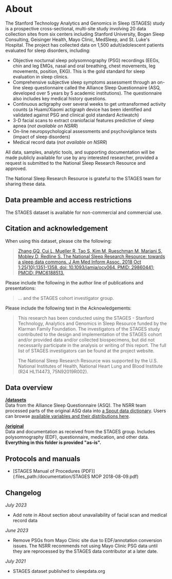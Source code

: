 # About

The Stanford Technology Analytics and Genomics in Sleep (STAGES) study is a prospective cross-sectional, multi-site study involving 20 data collection sites from six centers including Stanford University, Bogan Sleep Consulting, Geisinger Health, Mayo Clinic, MedSleep, and St. Luke's Hospital. The project has collected data on 1,500 adult/adolescent patients evaluated for sleep disorders, including:

- Objective nocturnal sleep polysomnography (PSG) recordings (EEGs, chin and leg EMGs, nasal and oral breathing, chest movements, leg movements, position, EKG). This is the gold standard for sleep evaluation in sleep clinics.
- Comprehensive subjective sleep symptoms assessment through an on-line sleep questionnaire called the Alliance Sleep Questionnaire (ASQ, developed over 5 years by 5 academic institutions). The questionnaire also includes key medical history questions.
- Continuous actigraphy over several weeks to get untransformed activity counts (a Huami/Xiaomi actigraph device has been identified and validated against PSG and clinical gold standard Actiwatch)
- 3-D facial scans to extract craniofacial features predictive of sleep apnea (*not available on NSRR*)
- On-line neuropsychological assessments and psychovigilance tests (impact of sleep disorders)
- Medical record data (*not available on NSRR*)

All data, samples, analytic tools, and supporting documentation will be made publicly available for use by any interested researcher, provided a request is submitted to the National Sleep Research Resource and approved.

The National Sleep Research Resource is grateful to the STAGES team for sharing these data.

## Data preamble and access restrictions

The STAGES dataset is available for non-commercial and commercial use.

## Citation and acknowledgement

When using this dataset, please cite the following:

> [Zhang GQ, Cui L, Mueller R, Tao S, Kim M, Rueschman M, Mariani S, Mobley D, Redline S. The National Sleep Research Resource: towards a sleep data commons. J Am Med Inform Assoc. 2018 Oct 1;25(10):1351-1358. doi: 10.1093/jamia/ocy064. PMID: 29860441; PMCID: PMC6188513.](https://pubmed.ncbi.nlm.nih.gov/29860441/)

Please include the following in the author line of publications and presentations:

> ... and the STAGES cohort investigator group.

Please include the following text in the Acknowledgements:

> This research has been conducted using the STAGES - Stanford Technology, Analytics and Genomics in Sleep Resource funded by the Klarman Family Foundation. The investigators of the STAGES study contributed to the design and implementation of the STAGES cohort and/or provided data and/or collected biospecimens, but did not necessarily participate in the analysis or writing of this report. The full list of STAGES investigators can be found at the project website.
>
> The National Sleep Research Resource was supported by the U.S. National Institutes of Health, National Heart Lung and Blood Institute (R24 HL114473, 75N92019R002).

## Data overview

**[/datasets](:files_path:/datasets)** <br/> Data from the Alliance Sleep Questionnaire (ASQ). The NSRR team processed parts of the original ASQ data into <a href="https://github.com/nsrr/stages-data-dictionary" target="_new">a Spout data dictionary</a>. Users can browse [available variables and their distributions here](https://sleepdata.org/datasets/stages/variables/).

**[/original](:files_path:/original)** <br/> Data and documentation as received from the STAGES group. Includes polysomnography (EDF), questionnaire, medication, and other data. **Everything in this folder is provided "as-is".**

## Protocols and manuals

- [STAGES Manual of Procedures (PDF)](:files_path:/documentation/STAGES MOP 2018-08-09.pdf)

## Changelog

*July 2023*
- Add note in About section about unavailability of facial scan and medical record data

*June 2023*
- Remove PSGs from Mayo Clinic site due to EDF/annotation conversion issues. The NSRR recommends not using Mayo Clinic PSG data until they are reprocessed by the STAGES data contributor at a later date.

*July 2021*
- STAGES dataset published to sleepdata.org
